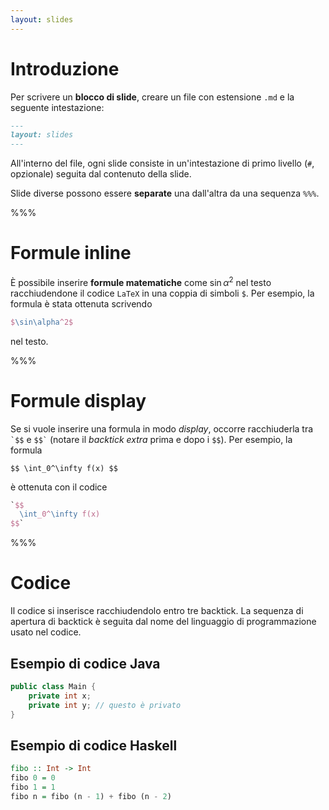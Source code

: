 ```yaml
---
layout: slides
---
```


# Introduzione

Per scrivere un **blocco di slide**, creare un file con estensione
`.md` e la seguente intestazione:

``` md
---
layout: slides
---
```

All'interno del file, ogni slide consiste in un'intestazione di
primo livello (`#`, opzionale) seguita dal contenuto della slide.

Slide diverse possono essere **separate** una dall'altra da una
sequenza `%%%`.

%%%

# Formule inline

È possibile inserire **formule matematiche** come $\sin\alpha^2$ nel
testo racchiudendone il codice `LaTeX` in una coppia di simboli
`$`. Per esempio, la formula è stata ottenuta scrivendo

``` tex
$\sin\alpha^2$
```

nel testo.

%%%

# Formule display

Se si vuole inserire una formula in modo *display*, occorre
racchiuderla tra `` `$$ `` e `` $$` `` (notare il *backtick extra*
prima e dopo i `$$`). Per esempio, la formula

`$$
  \int_0^\infty f(x)
$$`

è ottenuta con il codice

``` tex
`$$
  \int_0^\infty f(x)
$$`
```

%%%

# Codice

Il codice si inserisce racchiudendolo entro tre backtick. La
sequenza di apertura di backtick è seguita dal nome del linguaggio
di programmazione usato nel codice.

## Esempio di codice Java

```java
public class Main {
	private int x;
	private int y; // questo è privato
}
```

## Esempio di codice Haskell

``` haskell
fibo :: Int -> Int
fibo 0 = 0
fibo 1 = 1
fibo n = fibo (n - 1) + fibo (n - 2)
```
